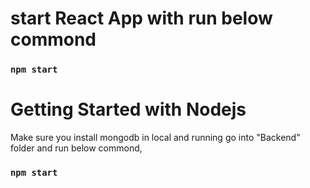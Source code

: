 #  start React App with run below commond

### `npm start`


# Getting Started with Nodejs
Make sure you install mongodb in local and running 
go into "Backend" folder and run below commond, 

### `npm start`
